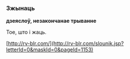 ### Зжынаць
**дзеяслоў, незакончанае трыванне**

Тое, што і жаць.

<a rel="author">[http://rv-blr.com/](http://rv-blr.com/slounik.jsp?letterId=0&maskId=0&pageId=1153)</a>
